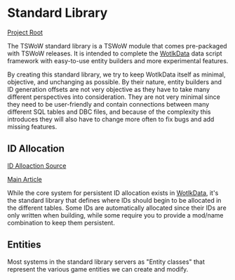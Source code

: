 # Standard Library

[Project Root](https://github.com/tswow/tswow-stdlib)

The TSWoW standard library is a TSWoW module that comes pre-packaged with TSWoW releases. It is intended to complete the [WotlkData](WotlkData.md) data script framework with easy-to-use entity builders and more experimental features.

By creating this standard library, we try to keep WotlkData itself as minimal, objective, and unchanging as possible. By their nature, entity builders and ID generation offsets are not very objective as they have to take many different perspectives into consideration. They are not very minimal since they need to be user-friendly and contain connections between many different SQL tables and DBC files, and because of the complexity this introduces they will also have to change more often to fix bugs and add missing features.

## ID Allocation

[ID Alloaction Source](https://github.com/tswow/tswow-stdlib/blob/main/data/Base/Ids.ts)

[Main Article](Ids.md)

While the core system for persistent ID allocation exists in [WotlkData](WotlkData.md), it's the standard library that defines where IDs should begin to be allocated in the different tables. Some IDs are automatically allocated since their IDs are only written when building, while some require you to provide a mod/name combination to keep them persistent.

## Entities

Most systems in the standard library servers as "Entity classes" that represent the various game entities we can create and modify.
